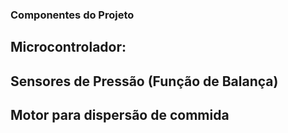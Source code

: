 ### Componentes do Projeto

## Microcontrolador:

## Sensores de Pressão (Função de Balança)

## Motor para dispersão de commida
